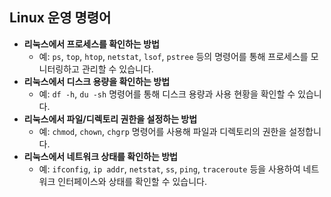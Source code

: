## Linux 운영 명령어

- **리눅스에서 프로세스를 확인하는 방법**
    - 예: `ps`, `top`, `htop`, `netstat`, `lsof`, `pstree` 등의 명령어를 통해 프로세스를 모니터링하고 관리할 수 있습니다.
- **리눅스에서 디스크 용량을 확인하는 방법**
    - 예: `df -h`, `du -sh` 명령어를 통해 디스크 용량과 사용 현황을 확인할 수 있습니다.
- **리눅스에서 파일/디렉토리 권한을 설정하는 방법**
    - 예: `chmod`, `chown`, `chgrp` 명령어를 사용해 파일과 디렉토리의 권한을 설정합니다.
- **리눅스에서 네트워크 상태를 확인하는 방법**
    - 예: `ifconfig`, `ip addr`, `netstat`, `ss`, `ping`, `traceroute` 등을 사용하여 네트워크 인터페이스와 상태를 확인할 수 있습니다.